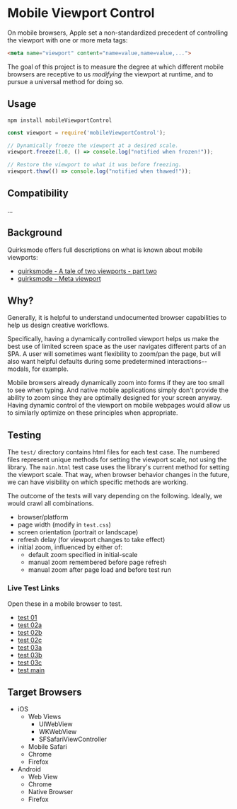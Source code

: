 # Mobile Viewport Control

On mobile browsers, Apple set a non-standardized precedent of controlling the
viewport with one or more meta tags:

```html
<meta name="viewport" content="name=value,name=value,...">
```

The goal of this project is to measure the degree at which different mobile
browsers are receptive to us _modifying_ the viewport at runtime, and to pursue
a universal method for doing so.

## Usage

```
npm install mobileViewportControl
```

```js
const viewport = require('mobileViewportControl');

// Dynamically freeze the viewport at a desired scale.
viewport.freeze(1.0, () => console.log("notified when frozen!"));

// Restore the viewport to what it was before freezing.
viewport.thaw(() => console.log("notified when thawed!"));
```

## Compatibility

...

## Background

Quirksmode offers full descriptions on what is known about mobile viewports:

- [quirksmode - A tale of two viewports - part two](http://www.quirksmode.org/mobile/viewports2.html)
- [quirksmode - Meta viewport](http://www.quirksmode.org/mobile/metaviewport/)

## Why?

Generally, it is helpful to understand undocumented browser capabilities to
help us design creative workflows.

Specifically, having a dynamically controlled viewport helps us make the best
use of limited screen space as the user navigates different parts of an SPA.  A
user will sometimes want flexibility to zoom/pan the page, but will also want
helpful defaults during some predetermined interactions-- modals, for example.

Mobile browsers already dynamically zoom into forms if they are too small to
see when typing.  And native mobile applications simply don't provide the
ability to zoom since they are optimally designed for your screen anyway.
Having dynamic control of the viewport on mobile webpages would allow us to
similarly optimize on these principles when appropriate.

## Testing

The `test/` directory contains html files for each test case.  The numbered
files represent unique methods for setting the viewport scale, not using the
library.  The `main.html` test case uses the library's current method for
setting the viewport scale.  That way, when browser behavior changes in the
future, we can have visibility on which specific methods are working.

The outcome of the tests will vary depending on the following.  Ideally, we
would crawl all combinations.

- browser/platform
- page width (modify in `test.css`)
- screen orientation (portrait or landscape)
- refresh delay (for viewport changes to take effect)
- initial zoom, influenced by either of:
  - default zoom specified in initial-scale
  - manual zoom remembered before page refresh
  - manual zoom after page load and before test run

### Live Test Links

Open these in a mobile browser to test.

- [test 01](http://shaunstripe.github.io/mobileViewportControl/test/01)
- [test 02a](http://shaunstripe.github.io/mobileViewportControl/test/02a)
- [test 02b](http://shaunstripe.github.io/mobileViewportControl/test/02b)
- [test 02c](http://shaunstripe.github.io/mobileViewportControl/test/02c)
- [test 03a](http://shaunstripe.github.io/mobileViewportControl/test/03a)
- [test 03b](http://shaunstripe.github.io/mobileViewportControl/test/03b)
- [test 03c](http://shaunstripe.github.io/mobileViewportControl/test/03c)
- [test main](http://shaunstripe.github.io/mobileViewportControl/test/main)

## Target Browsers

- iOS
  - Web Views
    - UIWebView
    - WKWebView
    - SFSafariViewController
  - Mobile Safari
  - Chrome
  - Firefox
- Android
  - Web View
  - Chrome
  - Native Browser
  - Firefox

